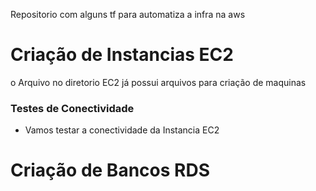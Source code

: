 Repositorio com alguns tf para automatiza a infra na aws

# Criação de Instancias EC2
 
 o Arquivo no diretorio EC2 já possui arquivos para criação de maquinas 

### Testes de Conectividade 
* Vamos testar a conectividade da Instancia EC2 

# Criação de Bancos RDS
